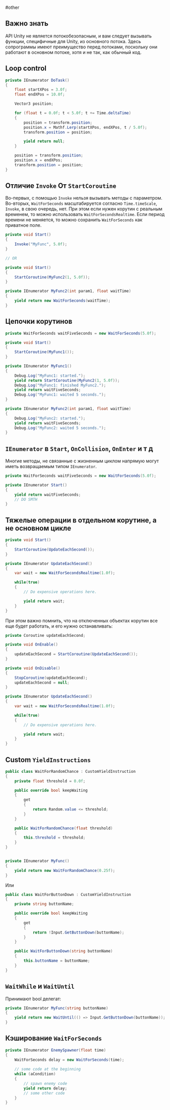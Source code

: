 #other 
## Важно знать
API Unity не является потокобезопасным, и вам следует вызывать функции, специфичные для Unity, из основного потока. Здесь сопрограммы имеют преимущество перед потоками, поскольку они работают в основном потоке, хотя и не так, как обычный код.

## Loop control

```cs
private IEnumerator DoTask()
{
    float startXPos = 3.0f;
    float endXPos = 10.0f;

    Vector3 position;

    for (float t = 0.0f; t < 5.0f; t += Time.deltaTime)
    {
        position = transform.position;
        position.x = Mathf.Lerp(startXPos, endXPos, t / 5.0f);
        transform.position = position;

        yield return null;
    }

    position = transform.position;
    position.x = endXPos;
    transform.position = position;
}
```

## Отличие `Invoke` От `StartCoroutine`
Во-первых, с помощью `Invoke` нельзя вызывать методы с параметром.
Во-вторых, `WaitForSeconds` масштабируется согласно `Time.timeScale`, `Invoke`, в свою очередь, нет. При этом если нужен корутин с реальным временем, то можно использовать `WaitForSecondsRealtime`.  Если период времени не меняется, то можно сохранить `WaitForSeconds` как приватное поле.

```cs
private void Start()
{
    Invoke("MyFunc", 5.0f);
}

// OR

private void Start()
{
    StartCoroutine(MyFunc2(1, 5.0f));
}

private IEnumerator MyFunc2(int param1, float waitTime)
{
    yield return new WaitForSeconds(waitTime);
}
```

## Цепочки корутинов

```cs
private WaitForSeconds waitFiveSeconds = new WaitForSeconds(5.0f);

private void Start()
{
    StartCoroutine(MyFunc1());
}

private IEnumerator MyFunc1()
{
    Debug.Log("MyFunc1: started.");
    yield return StartCoroutine(MyFunc2(1, 5.0f));
    Debug.Log("MyFunc1: finished MyFunc2.");
    yield return waitFiveSeconds;
    Debug.Log("MyFunc1: waited 5 seconds.");
}

private IEnumerator MyFunc2(int param1, float waitTime)
{
    Debug.Log("MyFunc2: started.");
    yield return waitFiveSeconds;
    Debug.Log("MyFunc2: waited 5 seconds.");
}
```


## `IEnumerator` в `Start`, `OnCollision`, `OnEnter` и т д
Многие методы, не связанные с жизненным циклом напрямую могут иметь возвращаемым типом `IEnumerator`.

```cs
private WaitForSeconds waitFiveSeconds = new WaitForSeconds(5.0f);

private IEnumerator Start()
{
    yield return waitFiveSeconds;
    // DO SMTH
}
```

## Тяжелые операции в отдельном корутине, а не основном цикле
```cs
private void Start()
{
    StartCoroutine(UpdateEachSecond());
}

private IEnumerator UpdateEachSecond()
{
    var wait = new WaitForSecondsRealtime(1.0f);

    while(true)
    {
        // Do expensive operations here.

        yield return wait;
    }
}
```

При этом важно помнить, что на отключенных объектах корутин все еще будет работать, и его нужно останавливать:

```cs
private Coroutine updateEachSecond;

private void OnEnable()
{
    updateEachSecond = StartCoroutine(UpdateEachSecond());
}

private void OnDisable()
{
    StopCoroutine(updateEachSecond);
    updateEachSecond = null;
}

private IEnumerator UpdateEachSecond()
{
    var wait = new WaitForSecondsRealtime(1.0f);

    while(true)
    {
        // Do expensive operations here.

        yield return wait;
    }
}
```

## Custom `YieldInstructions`

```cs
public class WaitForRandomChance : CustomYieldInstruction
{
    private float threshold = 0.0f;

    public override bool keepWaiting
    {
        get
        {
            return Random.value <= threshold;
        }
    }

    public WaitForRandomChance(float threshold)
    {
        this.threshold = threshold;
    }
}


private IEnumerator MyFunc()
{
    yield return new WaitForRandomChance(0.25f);
}

```

Или

```cs
public class WaitForButtonDown : CustomYieldInstruction
{
    private string buttonName;

    public override bool keepWaiting
    {
        get
        {
            return !Input.GetButtonDown(buttonName);
        }
    }

    public WaitForButtonDown(string buttonName)
    {
        this.buttonName = buttonName;
    }
}
```

## `WaitWhile` и `WaitUntil`
Принимают bool делегат:
```cs
private IEnumerator MyFunc(string buttonName)
{
    yield return new WaitUntil(() => Input.GetButtonDown(buttonName));
}
```

## Кэширование `WaitForSeconds`

```cs
private IEnumerator EnemySpawner(float time)
{
    WaitForSeconds delay = new WaitForSeconds(time);
    
    // some code at the beginning
    while (aCondition)
    {
        // spawn enemy code
        yield return delay;
        // some other code
    }
}
```